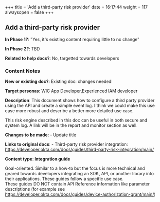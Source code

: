 +++
title = 'Add a third-party risk provider'
date = 16:17:44
weight = 117
alwaysopen = false
+++

## Add a third-party risk provider

**In Phase 1?**: "Yes, it's existing content requiring little to no change"

**In Phase 2?**: TBD

**Related to help docs?**: No, targetted towards developers



### Content Notes

**New or existing doc?**: Existing doc: changes needed

**Target personas**: WIC App Developer,Experienced IAM developer

**Description**: This document shows how to configure a third party provider using the API and create a simple event log. I think we could make this use case more robust and describe a better more detailed use case.

This risk engine described in this doc  can be useful in both secure and system log. A link will be in the report and monitor section as well.

**Changes to be made**: - Update title

**Links to original docs**: - Third-party risk provider integration: https://developer.okta.com/docs/guides/third-party-risk-integration/main/

**Content type: Integration guide**

Goal-oriented. Similar to a how-to but the focus is more technical and geared towards developers integrating an SDK, API, or another library into their applications. 
These guides follow a specific use case.  
These guides DO NOT contain API Reference information like parameter descriptions (for example see https://developer.okta.com/docs/guides/device-authorization-grant/main/)


